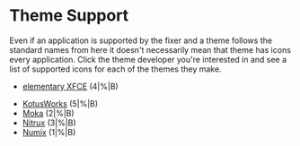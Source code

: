 Theme Support
================

Even if an application is supported by the fixer and a theme follows the standard names from here it doesn't necessarily mean that theme has icons every application. Click the theme developer you're interested in and see a list of supported icons for each of the themes they make.

+ [elementary XFCE](https://github.com/Foggalong/hardcode-fixer/blob/master/data/themes/exfce.md)    (4|%|B)
<!-- + [Iris](https://github.com/Foggalong/hardcode-fixer/blob/master/data/themes/iris.md)    (6|%|B) -->
+ [KotusWorks](https://github.com/Foggalong/hardcode-fixer/blob/master/data/themes/kotus.md)    (5|%|B)
+ [Moka](https://github.com/Foggalong/hardcode-fixer/blob/master/data/themes/moka.md)    (2|%|B)
+ [Nitrux](https://github.com/Foggalong/hardcode-fixer/blob/master/data/themes/nitrux.md)    (3|%|B)
+ [Numix](https://github.com/Foggalong/hardcode-fixer/blob/master/data/themes/numix.md)    (1|%|B)